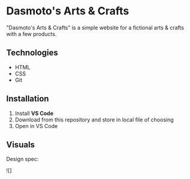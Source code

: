 # Dasmoto's Arts & Crafts

<p>"Dasmoto's Arts & Crafts" is a simple website for a fictional arts & crafts with a few products.

## Technologies

<ul>
    <li>HTML</li>
    <li>CSS</li>
    <li>Git</li>
</ul>

## Installation

<ol>
    <li>Install <strong>VS Code</strong></li>
    <li>Download from this repository and store in local file of choosing</li>
    <li>Open in VS Code</li>
</ol>

## Visuals

Design spec: 

![]